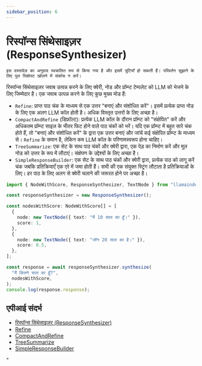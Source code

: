 ```yaml
---
sidebar_position: 6
---
```


# रिस्पॉन्स सिंथेसाइज़र (ResponseSynthesizer)

`इस दस्तावेज़ का अनुवाद स्वचालित रूप से किया गया है और इसमें त्रुटियाँ हो सकती हैं। परिवर्तन सुझाने के लिए पुल रिक्वेस्ट खोलने में संकोच न करें।`

रिस्पॉन्स सिंथेसाइज़र जवाब उत्पन्न करने के लिए क्वेरी, नोड और प्रॉम्प्ट टेम्पलेट को LLM को भेजने के लिए जिम्मेदार है। एक जवाब उत्पन्न करने के लिए कुछ मुख्य मोड हैं:

- `Refine`: प्राप्त पाठ चंक के माध्यम से एक उत्तर "बनाएं और संशोधित करें"।
  इसमें प्रत्येक प्राप्त नोड के लिए एक अलग LLM कॉल होती है। अधिक विस्तृत उत्तरों के लिए अच्छा है।
- `CompactAndRefine` (डिफ़ॉल्ट): प्रत्येक LLM कॉल के दौरान प्रॉम्प्ट को "संक्षेपित" करें और अधिकतम प्रॉम्प्ट साइज़ के भीतर फिट होने वाले पाठ चंकों को भरें। यदि एक प्रॉम्प्ट में बहुत सारे चंक होते हैं, तो "बनाएं और संशोधित करें" के द्वारा एक उत्तर बनाएं और जांचें
  कई संक्षेपित प्रॉम्प्ट के माध्यम से। `Refine` के समान है, लेकिन कम LLM कॉल के परिणामस्वरूप होना चाहिए।
- `TreeSummarize`: एक सेट के साथ पाठ चंकों और क्वेरी द्वारा, एक पेड़ का निर्माण करें
  और मूल नोड को उत्तर के रूप में लौटाएं। संक्षेपण के उद्देश्यों के लिए अच्छा है।
- `SimpleResponseBuilder`: एक सेट के साथ पाठ चंकों और क्वेरी द्वारा, प्रत्येक पाठ को लागू करें
  चंक जबकि प्रतिक्रियाएँ एक एरे में जमा होती हैं। सभी की एक संयुक्त स्ट्रिंग लौटाता है
  प्रतिक्रियाओं के लिए। हर पाठ के लिए अलग से क्वेरी चलाने की जरूरत होने पर अच्छा है।

```typescript
import { NodeWithScore, ResponseSynthesizer, TextNode } from "llamaindex";

const responseSynthesizer = new ResponseSynthesizer();

const nodesWithScore: NodeWithScore[] = [
  {
    node: new TextNode({ text: "मैं 10 साल का हूँ।" }),
    score: 1,
  },
  {
    node: new TextNode({ text: "जॉन 20 साल का है।" }),
    score: 0.5,
  },
];

const response = await responseSynthesizer.synthesize(
  "मैं कितने साल का हूँ?",
  nodesWithScore,
);
console.log(response.response);
```

## एपीआई संदर्भ

- [रिस्पॉन्स सिंथेसाइज़र (ResponseSynthesizer)](../../api/classes/ResponseSynthesizer.md)
- [Refine](../../api/classes/Refine.md)
- [CompactAndRefine](../../api/classes/CompactAndRefine.md)
- [TreeSummarize](../../api/classes/TreeSummarize.md)
- [SimpleResponseBuilder](../../api/classes/SimpleResponseBuilder.md)

"
